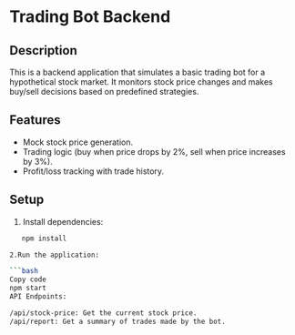 # Trading Bot Backend

## Description
This is a backend application that simulates a basic trading bot for a hypothetical stock market. It monitors stock price changes and makes buy/sell decisions based on predefined strategies.

## Features
- Mock stock price generation.
- Trading logic (buy when price drops by 2%, sell when price increases by 3%).
- Profit/loss tracking with trade history.

## Setup

1. Install dependencies:

```bash
   npm install

2.Run the application:

```bash
Copy code
npm start
API Endpoints:

/api/stock-price: Get the current stock price.
/api/report: Get a summary of trades made by the bot.
